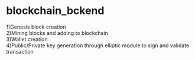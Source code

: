 # blockchain_bckend
1)Genesis block creation  
2)Mining blocks and adding to blockchain  
3)Wallet creation  
4)Public/Private key generation through elliptic module to sign and validate transaction  
